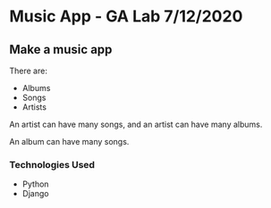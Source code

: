 # Music App - GA Lab 7/12/2020

## Make a music app
There are:
- Albums
- Songs
- Artists

An artist can have many songs, and an artist can have many albums. 

An album can have many songs.

### Technologies Used
- Python
- Django
